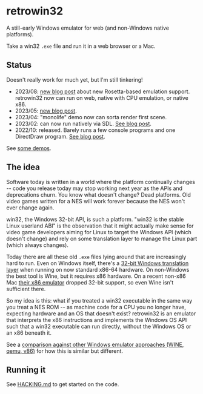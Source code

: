 # retrowin32

A still-early Windows emulator for web (and non-Windows native platforms).

Take a win32 `.exe` file and run it in a web browser or a Mac.

## Status

Doesn't really work for much yet, but I'm still tinkering!

- 2023/08:
  [new blog post](https://neugierig.org/software/blog/2023/08/x86-x64-aarch64.html)
  about new Rosetta-based emulation support. retrowin32 now can run on web,
  native with CPU emulation, or native x86.
- 2023/05:
  [new blog post](https://neugierig.org/software/blog/2023/05/retrowin32-async-dll-tracing-zig.html).
- 2023/04: "monolife" demo now can sorta render first scene.
- 2023/02: can now run natively via SDL.
  [See blog post](https://neugierig.org/software/blog/2023/02/retrowin32-progress.html).
- 2022/10: released. Barely runs a few console programs and one DirectDraw
  program.
  [See blog post](https://neugierig.org/software/blog/2022/10/retrowin32.html).

See [some demos](https://evmar.github.io/retrowin32/).

## The idea

Software today is written in a world where the platform continually changes --
code you release today may stop working next year as the APIs and deprecations
churn. You know what doesn't change? Dead platforms. Old video games written for
a NES will work forever because the NES won't ever change again.

win32, the Windows 32-bit API, is such a platform. "win32 is the stable Linux
userland ABI" is the observation that it might actually make sense for video
game developers aiming for Linux to target the Windows API (which doesn't
change) and rely on some translation layer to manage the Linux part (which
always changes).

Today there are all these old `.exe` files lying around that are increasingly
hard to run. Even on Windows itself, there's a
[32-bit Windows translation layer](https://en.wikipedia.org/wiki/WoW64) when
running on now standard x86-64 hardware. On non-Windows the best tool is Wine,
but it requires x86 hardware. On a recent non-x86 Mac
[their x86 emulator](https://en.wikipedia.org/wiki/Rosetta_(software)) dropped
32-bit support, so even Wine isn't sufficient there.

So my idea is this: what if you treated a win32 executable in the same way you
treat a NES ROM -- as machine code for a CPU you no longer have, expecting
hardware and an OS that doesn't exist? retrowin32 is an emulator that interprets
the x86 instructions and implements the Windows OS API such that a win32
executable can run directly, without the Windows OS or an x86 beneath it.

See a
[comparison against other Windows emulator approaches (WINE, qemu, v86)](doc/comparison.md)
for how this is similar but different.

## Running it

See [HACKING.md](HACKING.md) to get started on the code.
